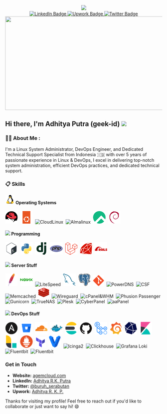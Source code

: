 <div id="header" align="center">
  <img src="https://avatars.githubusercontent.com/u/14205073" width="100"/>
</div>
<div id="badges" align="center">
  <a href="https://www.linkedin.com/in/geekid/">
    <img src="https://img.shields.io/badge/LinkedIn-blue?style=for-the-badge&logo=linkedin&logoColor=white" alt="LinkedIn Badge"/>
  </a>
  <a href="https://www.upwork.com/freelancers/~01bbae15b3e652bf77?mp_source=share">
    <img src="https://img.shields.io/badge/Upwork-logo?style=for-the-badge&logo=upwork&logoColor=white" alt="Upwork Badge"/>
  </a>
  <a href="https://x.com/buruh_serabutan">
    <img src="https://img.shields.io/badge/Twitter-black?style=for-the-badge&logo=X&logoColor=white" alt="Twitter Badge"/>
  </a>
</div>

<div align="center">
  <img src="https://media.giphy.com/media/dWesBcTLavkZuG35MI/giphy.gif" width="600" height="300"/>
</div>

## Hi there, I'm Adhitya Putra (**geek-id**) <img src="https://media.giphy.com/media/hvRJCLFzcasrR4ia7z/giphy.gif" width="30px"/>

### :man_technologist: About Me :
I'm a Linux System Administrator, DevOps Engineer, and Dedicated Technical Support Specialist from Indonesia 🇮🇩 with over 5 years of passionate experience in Linux & DevOps, I excel in delivering top-notch system administration, efficient DevOps practices, and dedicated technical support.


### 📋 Skills

#### <img src="https://raw.githubusercontent.com/devicons/devicon/master/icons/linux/linux-original.svg" width="30"> Operating Systems
<div>
  <img src="https://raw.githubusercontent.com/devicons/devicon/master/icons/redhat/redhat-original.svg" title="Redhat" alt="Redhat" width="40" height="40"/>&nbsp;
  <img src="https://raw.githubusercontent.com/devicons/devicon/master/icons/ubuntu/ubuntu-original.svg" title="Ubuntu" alt="Ubuntu" width="40" height="40"/>&nbsp;
  <img src="https://www.cdnlogo.com/logos/c/50/cloudlinux.svg" title="Cloudlinux" alt="CloudLinux" width="40" height="40"/>&nbsp;
  <img src="https://almalinux.org/images/icon.svg" title="Almalinux" alt="Almalinux" width="40" height="40"/>&nbsp;
  <img src="https://raw.githubusercontent.com/devicons/devicon/master/icons/rockylinux/rockylinux-original.svg" title="Rocky Linux" alt="Rocky Linux" width="40" height="40"/>&nbsp;
  <img src="https://raw.githubusercontent.com/devicons/devicon/master/icons/debian/debian-original.svg" title="Debian" alt="Debian" width="40" height="40"/>&nbsp;
</div>

#### <img src="https://media2.giphy.com/media/QssGEmpkyEOhBCb7e1/giphy.gif?cid=ecf05e47a0n3gi1bfqntqmob8g9aid1oyj2wr3ds3mg700bl&rid=giphy.gif" width ="25"> Programming
<div>
  <img src="https://raw.githubusercontent.com/devicons/devicon/master/icons/bash/bash-original.svg" title="Bash" alt="Bash" width="40" height="40"/>&nbsp;
  <img src="https://raw.githubusercontent.com/devicons/devicon/master/icons/python/python-original.svg" title="Python" alt="Python" width="40" height="40"/>&nbsp;
  <img src="https://raw.githubusercontent.com/devicons/devicon/master/icons/django/django-plain.svg" title="Django" alt="Django" width="40" height="40"/>&nbsp;
  <img src="https://raw.githubusercontent.com/devicons/devicon/master/icons/php/php-original.svg" title="PHP" alt="PHP" width="40" height="40"/>&nbsp;
  <img src="https://raw.githubusercontent.com/devicons/devicon/master/icons/laravel/laravel-original.svg" title="Laravel" alt="Laravel" width="40" height="40"/>&nbsp;
  <img src="https://raw.githubusercontent.com/devicons/devicon/master/icons/ruby/ruby-plain.svg" title="Ruby" alt="Ruby" width="40" height="40"/>&nbsp;
  <img src="https://raw.githubusercontent.com/devicons/devicon/master/icons/rails/rails-plain-wordmark.svg" title="Rails" alt="Rails" width="40" height="40"/>&nbsp;
</div>

#### <img src="https://cdn-icons-png.flaticon.com/512/2345/2345360.png" width="30"> Server Stuff
<div>
  <img src="https://raw.githubusercontent.com/devicons/devicon/master/icons/apache/apache-original.svg" title="Apache" alt="Apache" width="40"/>&nbsp;
  <img src="https://raw.githubusercontent.com/devicons/devicon/master/icons/nginx/nginx-original.svg" title="Nginx" alt="Nginx" width="40"/>&nbsp;
  <img src="https://seeklogo.com/images/L/litespeed-logo-3C9D7C7FCE-seeklogo.com.png" title="LiteSpeed" alt="LiteSpeed" width="40"/>&nbsp;
  <img src="https://raw.githubusercontent.com/devicons/devicon/master/icons/mysql/mysql-original.svg" title="MySQL" alt="MySQL" width="40"/>&nbsp;
  <img src="https://raw.githubusercontent.com/devicons/devicon/master/icons/postgresql/postgresql-original.svg" title="PostgreSQL" alt="PostgreSQL" width="40"/>&nbsp;
  <img src="https://raw.githubusercontent.com/devicons/devicon/master/icons/git/git-original.svg" title="Git" alt="Git" width="35"/>&nbsp;
  <img src="https://icon-icons.com/icons2/2699/PNG/512/powerdns_logo_icon_169841.png" title="PowerDNS" alt="PowerDNS" width="80"/>&nbsp;
  <img src="https://www.liberiangeek.net/wp-content/uploads/2019/04/wall-159844_960_720.png" title="CSF" alt="CSF" width="40"/>&nbsp;
  <img src="https://seeklogo.com/images/M/memcached-logo-D820D9CD7C-seeklogo.com.png" title="Memcached" alt="Memcached" width="35"/>&nbsp;
  <img src="https://raw.githubusercontent.com/devicons/devicon/master/icons/redis/redis-original.svg" title="Redis" alt="Redis" width="35"/>&nbsp;
  <img src="https://www.logo.wine/a/logo/WireGuard/WireGuard-Icon-Logo.wine.svg" title="Wireguard" alt="Wireguard" width="55"/>&nbsp;
  <img src="https://www.dreamlineit.com/wp-content/uploads/2018/08/cpanel-whm-logo.png" title="cPanel&WHM" alt="cPanel&WHM" width="60"/>&nbsp;
  <img src="https://blog.phusion.nl/content/images/2016/12/logo.svg" title="Phusion Passenger" alt="Phusion Passenger" width="40"/>&nbsp;
  <img src="https://static-00.iconduck.com/assets.00/gunicorn-icon-2048x1245-14wjcllu.png" title="Gunicorn" alt="Gunicorn" width="50"/>&nbsp;
  <img src="https://avatars.githubusercontent.com/u/53482242?s=280&v=4" title="TrueNAS" alt="TrueNAS" width="40"/>&nbsp;
  <img src="https://iconape.com/wp-content/png_logo_vector/plesk-logo.png" title="Plesk" alt="Plesk" width="50"/>&nbsp;
  <img src="https://cdn.worldvectorlogo.com/logos/cyberpanel-2.svg" title="CyberPanel" alt="CyberPanel" width="35"/>&nbsp;
  <img src="https://www.aapanel.com/static/images/bt_logo.png" title="aaPanel" alt="aaPanel" width="35"/>&nbsp;
</div>

#### <img src="https://seeklogo.com/images/D/devops-logo-CDF1353483-seeklogo.com.png" width="40"> DevOps Stuff
<div>
  <img src="https://raw.githubusercontent.com/devicons/devicon/master/icons/ansible/ansible-original.svg" title="Ansible" alt="Ansible" width="40"/>&nbsp;
  <img src="https://raw.githubusercontent.com/devicons/devicon/master/icons/bitbucket/bitbucket-original.svg" title="Bitbucket" alt="Bitbucket" width="40"/>&nbsp;
  <img src="https://raw.githubusercontent.com/devicons/devicon/master/icons/cloudflare/cloudflare-original.svg" title="CloudFlare" alt="CloudFlare" width="40"/>&nbsp;
  <img src="https://raw.githubusercontent.com/devicons/devicon/master/icons/docker/docker-original.svg" title="Docker" alt="Docker" width="40"/>&nbsp;
  <img src="https://raw.githubusercontent.com/devicons/devicon/master/icons/elasticsearch/elasticsearch-original.svg" title="ElasticSearch" alt="ElasticSearch" width="40"/>&nbsp;
  <img src="https://raw.githubusercontent.com/devicons/devicon/master/icons/github/github-original.svg" title="Github" alt="Github" width="40"/>&nbsp;
  <img src="https://raw.githubusercontent.com/devicons/devicon/master/icons/githubactions/githubactions-original.svg" title="Github Action" alt="Github Action" width="40"/>&nbsp;
  <img src="https://raw.githubusercontent.com/devicons/devicon/master/icons/grafana/grafana-original.svg" title="Grafana" alt="Grafana" width="40"/>&nbsp;
  <img src="https://raw.githubusercontent.com/devicons/devicon/master/icons/influxdb/influxdb-original.svg" title="InfluxDB" alt="InfluxDB" width="40"/>&nbsp;
  <img src="https://raw.githubusercontent.com/devicons/devicon/master/icons/kibana/kibana-original.svg" title="Kibana" alt="Kibana" width="40"/>&nbsp;
  <img src="https://raw.githubusercontent.com/devicons/devicon/master/icons/logstash/logstash-original.svg" title="Logstash" alt="Logstash" width="40"/>&nbsp;
  <img src="https://raw.githubusercontent.com/devicons/devicon/master/icons/prometheus/prometheus-original.svg" title="Prometheus" alt="Prometheus" width="40"/>&nbsp;
  <img src="https://raw.githubusercontent.com/devicons/devicon/master/icons/terraform/terraform-original.svg" title="Terraform" alt="Terraform" width="35"/>&nbsp;
  <img src="https://raw.githubusercontent.com/devicons/devicon/master/icons/vagrant/vagrant-original.svg" title="Vagrant" alt="Vagrant" width="40"/>&nbsp;
  <img src="https://cdn.icon-icons.com/icons2/2699/PNG/512/icinga_logo_icon_169018.png" title="Icinga2" alt="Icinga2" width="40"/>&nbsp;
  <img src="https://seeklogo.com/images/C/clickhouse-logo-653663F866-seeklogo.com.png" title="Clickhouse" alt="Clickhouse" width="40"/>&nbsp;
  <img src="https://files.readme.io/e5e1b43-grafana-loki.png" title="Grafana Loki" alt="Grafana Loki" width="40"/>&nbsp;
  <img src="https://asset.brandfetch.io/idxVhszl6V/idqjRuUGGv.png" title="Fluentbit" alt="Fluentbit" width="40"/>&nbsp;
  <img src="https://seeklogo.com/images/V/vector-logo-1BD4BA9E2F-seeklogo.com.png" title="Fluentbit" alt="Fluentbit" width="40"/>&nbsp;
</div>


### Get in Touch
- **Website:** [agemcloud.com](https://agemcloud.com)
- **LinkedIn:** [Adhitya R.K. Putra](https://www.linkedin.com/in/geekid/)
- **Twitter:** [@buruh_serabutan](https://x.com/buruh_serabutan)
- **Upwork:** [Adhitya R. K. P. ](https://www.upwork.com/freelancers/~01bbae15b3e652bf77?mp_source=share)

Thanks for visiting my profile! Feel free to reach out if you'd like to collaborate or just want to say hi! 😄